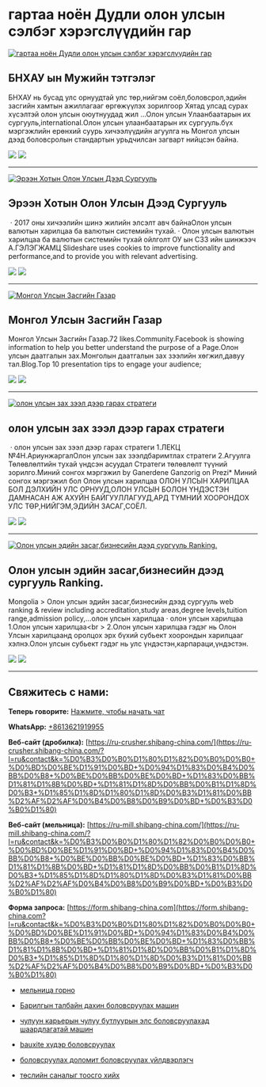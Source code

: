 # гартаа ноён Дудли олон улсын сэлбэг хэрэгслүүдийн гар

<a href="https://swt.shibang-china.com/?l=ru&img&k=%D0%B3%D0%B0%D1%80%D1%82%D0%B0%D0%B0+%D0%BD%D0%BE%D1%91%D0%BD+%D0%94%D1%83%D0%B4%D0%BB%D0%B8+%D0%BE%D0%BB%D0%BE%D0%BD+%D1%83%D0%BB%D1%81%D1%8B%D0%BD+%D1%81%D1%8D%D0%BB%D0%B1%D1%8D%D0%B3+%D1%85%D1%8D%D1%80%D1%8D%D0%B3%D1%81%D0%BB%D2%AF%D2%AF%D0%B4%D0%B8%D0%B9%D0%BD+%D0%B3%D0%B0%D1%80" target="_blank">![гартаа ноён Дудли олон улсын сэлбэг хэрэгслүүдийн гар](http://static.shibang-china.com/all-800x300/280.jpg)</a>

## БНХАУ ын Мужийн тэтгэлэг
БНХАУ нь бусад улс орнуудтай улс төр,нийгэм соёл,боловсрол,эдийн засгийн хамтын ажиллагааг өргөжүүлэх зорилгоор Хятад улсад сурах хүсэлтэй олон улсын оюутнуудад жил …Олон улсын Улаанбаатарын их сургууль,international.Олон улсын улаанбаатарын их сургууль.бүх мэргэжлийн ерөнхий суурь хичээлүүдийн агуулга нь Монгол улсын дээд боловсролын стандартын урьдчилсан загварт нийцсэн байна.


<a href="https://whatsapp.shibangsoft.com/WhatsApp.php" target="_blank" title="WhatsApp">![](http://static.shibang-china.com/icon/whatsapp.png)</a> <a href="https://swt.shibang-china.com/?l=ru&icon&k=%D0%B3%D0%B0%D1%80%D1%82%D0%B0%D0%B0+%D0%BD%D0%BE%D1%91%D0%BD+%D0%94%D1%83%D0%B4%D0%BB%D0%B8+%D0%BE%D0%BB%D0%BE%D0%BD+%D1%83%D0%BB%D1%81%D1%8B%D0%BD+%D1%81%D1%8D%D0%BB%D0%B1%D1%8D%D0%B3+%D1%85%D1%8D%D1%80%D1%8D%D0%B3%D1%81%D0%BB%D2%AF%D2%AF%D0%B4%D0%B8%D0%B9%D0%BD+%D0%B3%D0%B0%D1%80" target="_blank">![](http://static.shibang-china.com/icon/chat-ru.png)</a>

---

<a href="https://swt.shibang-china.com/?l=ru&img&k=%D0%B3%D0%B0%D1%80%D1%82%D0%B0%D0%B0+%D0%BD%D0%BE%D1%91%D0%BD+%D0%94%D1%83%D0%B4%D0%BB%D0%B8+%D0%BE%D0%BB%D0%BE%D0%BD+%D1%83%D0%BB%D1%81%D1%8B%D0%BD+%D1%81%D1%8D%D0%BB%D0%B1%D1%8D%D0%B3+%D1%85%D1%8D%D1%80%D1%8D%D0%B3%D1%81%D0%BB%D2%AF%D2%AF%D0%B4%D0%B8%D0%B9%D0%BD+%D0%B3%D0%B0%D1%80" target="_blank">![Эрээн Хотын Олон Улсын Дээд Сургууль](http://static.shibang-china.com/all-800x300/1324.jpg)</a>

## Эрээн Хотын Олон Улсын Дээд Сургууль
&nbsp;&#0183;&#32; 2017 оны хичээлийн шинэ жилийн элсэлт авч байнаОлон улсын валютын харилцаа ба валютын системийн тухай.&nbsp;&#0183;&#32;Олон улсын валютын харилцаа ба валютын системийн тухай ойлголт ОУ ын СЗЗ ийн шинжээч А.ГЭЛЭГЖАМЦ Slideshare uses cookies to improve functionality and performance,and to provide you with relevant advertising.


<a href="https://whatsapp.shibangsoft.com/WhatsApp.php" target="_blank" title="WhatsApp">![](http://static.shibang-china.com/icon/whatsapp.png)</a> <a href="https://swt.shibang-china.com/?l=ru&icon&k=%D0%B3%D0%B0%D1%80%D1%82%D0%B0%D0%B0+%D0%BD%D0%BE%D1%91%D0%BD+%D0%94%D1%83%D0%B4%D0%BB%D0%B8+%D0%BE%D0%BB%D0%BE%D0%BD+%D1%83%D0%BB%D1%81%D1%8B%D0%BD+%D1%81%D1%8D%D0%BB%D0%B1%D1%8D%D0%B3+%D1%85%D1%8D%D1%80%D1%8D%D0%B3%D1%81%D0%BB%D2%AF%D2%AF%D0%B4%D0%B8%D0%B9%D0%BD+%D0%B3%D0%B0%D1%80" target="_blank">![](http://static.shibang-china.com/icon/chat-ru.png)</a>

---

<a href="https://swt.shibang-china.com/?l=ru&img&k=%D0%B3%D0%B0%D1%80%D1%82%D0%B0%D0%B0+%D0%BD%D0%BE%D1%91%D0%BD+%D0%94%D1%83%D0%B4%D0%BB%D0%B8+%D0%BE%D0%BB%D0%BE%D0%BD+%D1%83%D0%BB%D1%81%D1%8B%D0%BD+%D1%81%D1%8D%D0%BB%D0%B1%D1%8D%D0%B3+%D1%85%D1%8D%D1%80%D1%8D%D0%B3%D1%81%D0%BB%D2%AF%D2%AF%D0%B4%D0%B8%D0%B9%D0%BD+%D0%B3%D0%B0%D1%80" target="_blank">![Монгол Улсын Засгийн Газар](http://static.shibang-china.com/all-800x300/881.jpg)</a>

## Монгол Улсын Засгийн Газар
Монгол Улсын Засгийн Газар.72 likes.Community.Facebook is showing information to help you better understand the purpose of a Page.Олон улсын даатгалын зах.Монголын даатгалын зах зээлийн хөгжил,давуу тал.Blog.Top 10 presentation tips to engage your audience;


<a href="https://whatsapp.shibangsoft.com/WhatsApp.php" target="_blank" title="WhatsApp">![](http://static.shibang-china.com/icon/whatsapp.png)</a> <a href="https://swt.shibang-china.com/?l=ru&icon&k=%D0%B3%D0%B0%D1%80%D1%82%D0%B0%D0%B0+%D0%BD%D0%BE%D1%91%D0%BD+%D0%94%D1%83%D0%B4%D0%BB%D0%B8+%D0%BE%D0%BB%D0%BE%D0%BD+%D1%83%D0%BB%D1%81%D1%8B%D0%BD+%D1%81%D1%8D%D0%BB%D0%B1%D1%8D%D0%B3+%D1%85%D1%8D%D1%80%D1%8D%D0%B3%D1%81%D0%BB%D2%AF%D2%AF%D0%B4%D0%B8%D0%B9%D0%BD+%D0%B3%D0%B0%D1%80" target="_blank">![](http://static.shibang-china.com/icon/chat-ru.png)</a>

---

<a href="https://swt.shibang-china.com/?l=ru&img&k=%D0%B3%D0%B0%D1%80%D1%82%D0%B0%D0%B0+%D0%BD%D0%BE%D1%91%D0%BD+%D0%94%D1%83%D0%B4%D0%BB%D0%B8+%D0%BE%D0%BB%D0%BE%D0%BD+%D1%83%D0%BB%D1%81%D1%8B%D0%BD+%D1%81%D1%8D%D0%BB%D0%B1%D1%8D%D0%B3+%D1%85%D1%8D%D1%80%D1%8D%D0%B3%D1%81%D0%BB%D2%AF%D2%AF%D0%B4%D0%B8%D0%B9%D0%BD+%D0%B3%D0%B0%D1%80" target="_blank">![олон улсын зах зээл дээр гарах стратеги](http://static.shibang-china.com/all-800x300/1187.jpg)</a>

## олон улсын зах зээл дээр гарах стратеги
&nbsp;&#0183;&#32;олон улсын зах зээл дээр гарах стратеги 1.ЛЕКЦ №4Н.АриунжаргалОлон улсын зах зээлдбаримтлах стратеги 2.Агуулга Төлөвлөлтийн тухай үндсэн асуудал Стратеги төлөвлөлт түүний зорилго.Миний сонгох мэргэжил by Ganerdene Ganzorig on Prezi* Миний сонгох мэргэжил бол Олон улсын харилцаа ОЛОН УЛСЫН ХАРИЛЦАА БОЛ ДЭЛХИЙН УЛС ОРНУУД,ОЛОН УЛСЫН БОЛОН ҮНДЭСТЭН ДАМНАСАН АЖ АХУЙН БАЙГУУЛЛАГУУД,АРД ТҮМНИЙ ХООРОНДОХ УЛС ТӨР,НИЙГЭМ,ЭДИЙН ЗАСАГ,СОЁЛ.


<a href="https://whatsapp.shibangsoft.com/WhatsApp.php" target="_blank" title="WhatsApp">![](http://static.shibang-china.com/icon/whatsapp.png)</a> <a href="https://swt.shibang-china.com/?l=ru&icon&k=%D0%B3%D0%B0%D1%80%D1%82%D0%B0%D0%B0+%D0%BD%D0%BE%D1%91%D0%BD+%D0%94%D1%83%D0%B4%D0%BB%D0%B8+%D0%BE%D0%BB%D0%BE%D0%BD+%D1%83%D0%BB%D1%81%D1%8B%D0%BD+%D1%81%D1%8D%D0%BB%D0%B1%D1%8D%D0%B3+%D1%85%D1%8D%D1%80%D1%8D%D0%B3%D1%81%D0%BB%D2%AF%D2%AF%D0%B4%D0%B8%D0%B9%D0%BD+%D0%B3%D0%B0%D1%80" target="_blank">![](http://static.shibang-china.com/icon/chat-ru.png)</a>

---

<a href="https://swt.shibang-china.com/?l=ru&img&k=%D0%B3%D0%B0%D1%80%D1%82%D0%B0%D0%B0+%D0%BD%D0%BE%D1%91%D0%BD+%D0%94%D1%83%D0%B4%D0%BB%D0%B8+%D0%BE%D0%BB%D0%BE%D0%BD+%D1%83%D0%BB%D1%81%D1%8B%D0%BD+%D1%81%D1%8D%D0%BB%D0%B1%D1%8D%D0%B3+%D1%85%D1%8D%D1%80%D1%8D%D0%B3%D1%81%D0%BB%D2%AF%D2%AF%D0%B4%D0%B8%D0%B9%D0%BD+%D0%B3%D0%B0%D1%80" target="_blank">![Олон улсын эдийн засаг,бизнесийн дээд сургууль Ranking.](http://static.shibang-china.com/all-800x300/510.jpg)</a>

## Олон улсын эдийн засаг,бизнесийн дээд сургууль Ranking.
Mongolia &gt; Олон улсын эдийн засаг,бизнесийн дээд сургууль web ranking &amp; review including accreditation,study areas,degree levels,tuition range,admission policy,…олон улсын харилцаа&nbsp;&#0183;&#32;олон улсын харилцаа 1.Олон улсын харилцаа&lt;br &gt; 2.Олон улсын харилцаа гэдэг нь Олон Улсын харилцаанд оролцох эрх бүхий субьект хоорондын харилцааг хэлнэ.Олон улсын субьект гэдэг нь улс үндэстэн,карпараци,үндэстэн.


<a href="https://whatsapp.shibangsoft.com/WhatsApp.php" target="_blank" title="WhatsApp">![](http://static.shibang-china.com/icon/whatsapp.png)</a> <a href="https://swt.shibang-china.com/?l=ru&icon&k=%D0%B3%D0%B0%D1%80%D1%82%D0%B0%D0%B0+%D0%BD%D0%BE%D1%91%D0%BD+%D0%94%D1%83%D0%B4%D0%BB%D0%B8+%D0%BE%D0%BB%D0%BE%D0%BD+%D1%83%D0%BB%D1%81%D1%8B%D0%BD+%D1%81%D1%8D%D0%BB%D0%B1%D1%8D%D0%B3+%D1%85%D1%8D%D1%80%D1%8D%D0%B3%D1%81%D0%BB%D2%AF%D2%AF%D0%B4%D0%B8%D0%B9%D0%BD+%D0%B3%D0%B0%D1%80" target="_blank">![](http://static.shibang-china.com/icon/chat-ru.png)</a>

---
## Свяжитесь с нами:

**Теперь говорите:** [Нажмите, чтобы начать чат](https://swt.shibang-china.com?l=ru&contact&k=%D0%B3%D0%B0%D1%80%D1%82%D0%B0%D0%B0+%D0%BD%D0%BE%D1%91%D0%BD+%D0%94%D1%83%D0%B4%D0%BB%D0%B8+%D0%BE%D0%BB%D0%BE%D0%BD+%D1%83%D0%BB%D1%81%D1%8B%D0%BD+%D1%81%D1%8D%D0%BB%D0%B1%D1%8D%D0%B3+%D1%85%D1%8D%D1%80%D1%8D%D0%B3%D1%81%D0%BB%D2%AF%D2%AF%D0%B4%D0%B8%D0%B9%D0%BD+%D0%B3%D0%B0%D1%80)

**WhatsApp:**  [+8613621919955](https://whatsapp.shibangsoft.com/WhatsApp.php)

**Веб-сайт (дробилка):** [https://ru-crusher.shibang-china.com/](https://ru-crusher.shibang-china.com/?l=ru&contact&k=%D0%B3%D0%B0%D1%80%D1%82%D0%B0%D0%B0+%D0%BD%D0%BE%D1%91%D0%BD+%D0%94%D1%83%D0%B4%D0%BB%D0%B8+%D0%BE%D0%BB%D0%BE%D0%BD+%D1%83%D0%BB%D1%81%D1%8B%D0%BD+%D1%81%D1%8D%D0%BB%D0%B1%D1%8D%D0%B3+%D1%85%D1%8D%D1%80%D1%8D%D0%B3%D1%81%D0%BB%D2%AF%D2%AF%D0%B4%D0%B8%D0%B9%D0%BD+%D0%B3%D0%B0%D1%80)

**Веб-сайт (мельница):** [https://ru-mill.shibang-china.com/](https://ru-mill.shibang-china.com/?l=ru&contact&k=%D0%B3%D0%B0%D1%80%D1%82%D0%B0%D0%B0+%D0%BD%D0%BE%D1%91%D0%BD+%D0%94%D1%83%D0%B4%D0%BB%D0%B8+%D0%BE%D0%BB%D0%BE%D0%BD+%D1%83%D0%BB%D1%81%D1%8B%D0%BD+%D1%81%D1%8D%D0%BB%D0%B1%D1%8D%D0%B3+%D1%85%D1%8D%D1%80%D1%8D%D0%B3%D1%81%D0%BB%D2%AF%D2%AF%D0%B4%D0%B8%D0%B9%D0%BD+%D0%B3%D0%B0%D1%80)

**Форма запроса:** [https://form.shibang-china.com](https://form.shibang-china.com?l=ru&contact&k=%D0%B3%D0%B0%D1%80%D1%82%D0%B0%D0%B0+%D0%BD%D0%BE%D1%91%D0%BD+%D0%94%D1%83%D0%B4%D0%BB%D0%B8+%D0%BE%D0%BB%D0%BE%D0%BD+%D1%83%D0%BB%D1%81%D1%8B%D0%BD+%D1%81%D1%8D%D0%BB%D0%B1%D1%8D%D0%B3+%D1%85%D1%8D%D1%80%D1%8D%D0%B3%D1%81%D0%BB%D2%AF%D2%AF%D0%B4%D0%B8%D0%B9%D0%BD+%D0%B3%D0%B0%D1%80)

* [мельница горно](../126/%D0%BC%D0%B5%D0%BB%D1%8C%D0%BD%D0%B8%D1%86%D0%B0%20%D0%B3%D0%BE%D1%80%D0%BD%D0%BE.md)

* [Барилгын талбайн дахин боловсруулах машин](../130/%D0%91%D0%B0%D1%80%D0%B8%D0%BB%D0%B3%D1%8B%D0%BD%20%D1%82%D0%B0%D0%BB%D0%B1%D0%B0%D0%B9%D0%BD%20%D0%B4%D0%B0%D1%85%D0%B8%D0%BD%20%D0%B1%D0%BE%D0%BB%D0%BE%D0%B2%D1%81%D1%80%D1%83%D1%83%D0%BB%D0%B0%D1%85%20%D0%BC%D0%B0%D1%88%D0%B8%D0%BD.md)

* [чулуун карьерын чулуу бутлуурын элс боловсруулахад шаардлагатай машин](../128/%D1%87%D1%83%D0%BB%D1%83%D1%83%D0%BD%20%D0%BA%D0%B0%D1%80%D1%8C%D0%B5%D1%80%D1%8B%D0%BD%20%D1%87%D1%83%D0%BB%D1%83%D1%83%20%D0%B1%D1%83%D1%82%D0%BB%D1%83%D1%83%D1%80%D1%8B%D0%BD%20%D1%8D%D0%BB%D1%81%20%D0%B1%D0%BE%D0%BB%D0%BE%D0%B2%D1%81%D1%80%D1%83%D1%83%D0%BB%D0%B0%D1%85%D0%B0%D0%B4%20%D1%88%D0%B0%D0%B0%D1%80%D0%B4%D0%BB%D0%B0%D0%B3%D0%B0%D1%82%D0%B0%D0%B9%20%D0%BC%D0%B0%D1%88%D0%B8%D0%BD.md)

* [bauxite хүдэр боловсруулах](../127/bauxite%20%D1%85%D2%AF%D0%B4%D1%8D%D1%80%20%D0%B1%D0%BE%D0%BB%D0%BE%D0%B2%D1%81%D1%80%D1%83%D1%83%D0%BB%D0%B0%D1%85.md)

* [боловсруулах доломит боловсруулах үйлдвэрлэгч](../127/%D0%B1%D0%BE%D0%BB%D0%BE%D0%B2%D1%81%D1%80%D1%83%D1%83%D0%BB%D0%B0%D1%85%20%D0%B4%D0%BE%D0%BB%D0%BE%D0%BC%D0%B8%D1%82%20%D0%B1%D0%BE%D0%BB%D0%BE%D0%B2%D1%81%D1%80%D1%83%D1%83%D0%BB%D0%B0%D1%85%20%D2%AF%D0%B9%D0%BB%D0%B4%D0%B2%D1%8D%D1%80%D0%BB%D1%8D%D0%B3%D1%87.md)

* [төслийн саналыг тоосго хийх](../130/%D1%82%D3%A9%D1%81%D0%BB%D0%B8%D0%B9%D0%BD%20%D1%81%D0%B0%D0%BD%D0%B0%D0%BB%D1%8B%D0%B3%20%D1%82%D0%BE%D0%BE%D1%81%D0%B3%D0%BE%20%D1%85%D0%B8%D0%B9%D1%85.md)